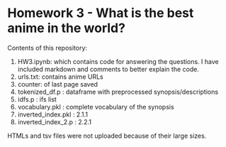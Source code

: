 # Homework 3 - What is the best anime in the world?

Contents of this repository:

1. HW3.ipynb: which contains code for answering the questions. I have included markdown and comments to better explain the code.
2. urls.txt: contains anime URLs
3. counter: of last page saved 
4. tokenized_df.p : dataframe with preprocessed synopsis/descriptions
5. idfs.p : ifs list
6. vocabulary.pkl : complete vocabulary of the synopsis
7. inverted_index.pkl : 2.1.1
8. inverted_index_2.p : 2.2.1

HTMLs and tsv files were not uploaded because of their large sizes.
